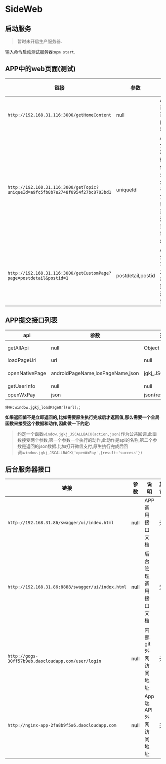 # SideWeb

## 启动服务

> 暂时未开启生产服务器.

输入命令启动测试服务器:`npm start`.

## APP中的web页面(测试)

| 链接 | 参数 | 说明 | 其它 |
| ---- | ---- | ----| ---- |
| `http://192.168.31.116:3000/getHomeContent` | null | APP首页内容 | 无 |
| `http://192.168.31.116:3000/getTopic?uniqueId=a9fc5fb8b7e2748f0954f27bc8703bd1` | uniqueId | APP分享微信公众号文章页测试地址 | uniqueId是公众号文章id |
| `http://192.168.31.116:3000/getCustomPage?page=postdetail&postid=1` | postdetail,postid | APP分享文章页测试 | postdetail:页面名;postid:文章id |

## APP提交接口列表

| api | 参数 | 返回值 | 说明 |
| ---- | ---- | ----| ---- |
| getAllApi | null | Object | 获取所有的可用api. |
| loadPageUrl | url | null | 打开一个网页 |
| openNativePage | androidPageName,iosPageName,json | jgkj_JSCALLBACK | 打开一个原生页面 |
| getUserInfo | null | null | 获取用户信息 |
| openWxPay | json | json(result:'success|fail',message:'') | 打开微信支付 |

`使用:window.jgkj_loadPageUrl(url);`;

**如果返回值不是立即返回的,比如需要原生执行完成后才返回值,那么需要一个全局函数来接受这个数据和动作,因此做一下约定:**

> 约定一个函数`window.jgkj_JSCALLBACK(action,json)`作为公共回调,此函数接受两个参数,第一个参数一个执行的动作,此动作是api的名称,第二个参数是返回的json数据.比如打开微信支付,原生执行完成后回调:`window.jgkj_JSCALLBACK('openWxPay',{result:'success'})`

## 后台服务器接口

| 链接 | 参数 | 说明 | 其它 |
| ---- | ---- | ----| ---- |
| `http://192.168.31.86/swagger/ui/index.html` | null | APP调用接口文档 | 无 |
| `http://192.168.31.86:8888/swagger/ui/index.html` | null | 后台管理调用接口文档 | 无 |
| `http://gogs-30ff57b9eb.daocloudapp.com/user/login` | null | 内部git外网访问地址 | 无 |
| `http://nginx-app-2fa8b9f5a6.daocloudapp.com` | null | App端API外网访问地址 | 无 |
